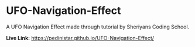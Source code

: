 # UFO-Navigation-Effect
A UFO Navigation Effect made through tutorial by Sheriyans Coding School. <br>

<b>Live Link:</b> https://pedinistar.github.io/UFO-Navigation-Effect/
